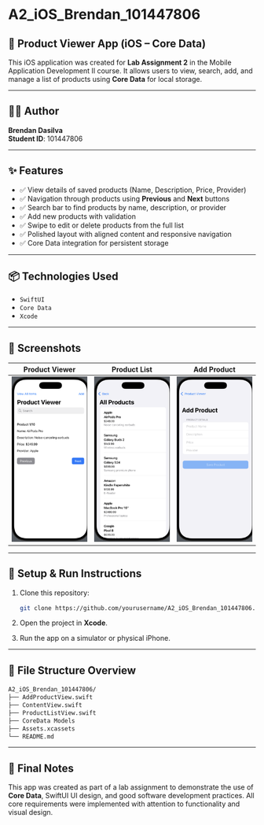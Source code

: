 # A2_iOS_Brendan_101447806

## 📱 Product Viewer App (iOS – Core Data)

This iOS application was created for **Lab Assignment 2** in the Mobile Application Development II course. It allows users to view, search, add, and manage a list of products using **Core Data** for local storage.

---

## 👨‍💻 Author

**Brendan Dasilva**  
**Student ID**: 101447806

---

## ✨ Features

- ✅ View details of saved products (Name, Description, Price, Provider)
- ✅ Navigation through products using **Previous** and **Next** buttons
- ✅ Search bar to find products by name, description, or provider
- ✅ Add new products with validation
- ✅ Swipe to edit or delete products from the full list
- ✅ Polished layout with aligned content and responsive navigation
- ✅ Core Data integration for persistent storage

---

## 📦 Technologies Used

- `SwiftUI`
- `Core Data`
- `Xcode`

---

## 📸 Screenshots

| Product Viewer                    | Product List                  | Add Product                 |
| --------------------------------- | ----------------------------- | --------------------------- |
| ![Viewer](screenshots/viewer.png) | ![List](screenshots/list.png) | ![Add](screenshots/add.png) |

---

## 🚀 Setup & Run Instructions

1. Clone this repository:

   ```bash
   git clone https://github.com/yourusername/A2_iOS_Brendan_101447806.git
   ```

2. Open the project in **Xcode**.

3. Run the app on a simulator or physical iPhone.

---

## 📂 File Structure Overview

```
A2_iOS_Brendan_101447806/
├── AddProductView.swift
├── ContentView.swift
├── ProductListView.swift
├── CoreData Models
├── Assets.xcassets
└── README.md
```

---

## 🏁 Final Notes

This app was created as part of a lab assignment to demonstrate the use of **Core Data**, SwiftUI UI design, and good software development practices. All core requirements were implemented with attention to functionality and visual design.
